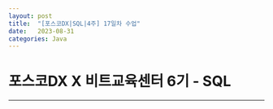 ```yaml
---
layout: post
title:  "[포스코DX|SQL|4주] 17일차 수업"
date:   2023-08-31
categories: Java
---
```


# 포스코DX X 비트교육센터 6기 - SQL

---

### 
